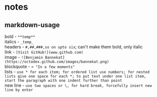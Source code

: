 # notes

## markdown-usage
bold - `**temp**`\
italics - `_temp_`\
headers - `#,##,###,so on upto six`\; can't make them bold, only italic\
link - `[Visit GitHub!](www.github.com)`\
image - `![Benjamin Bannekat](https://octodex.github.com/images/bannekat.png)`\
blockquote - `> "In a few moments"`\
lists - `use * for each item; for ordered list use numbers; for nested lists give one space for each *; to put text under one list item, start the paragraph with one indent further than point`\
new line - `use two spaces or \, for hard break, forcefully insert new line by enter`

